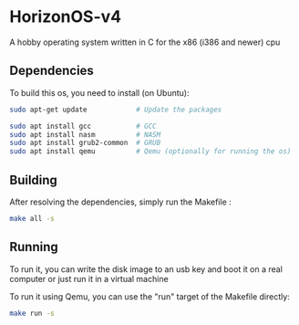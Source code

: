 # HorizonOS-v4
 A hobby operating system written in C for the x86 (i386 and newer) cpu

## Dependencies
 To build this os, you need to install (on Ubuntu):
 ```bash
 sudo apt-get update            # Update the packages

 sudo apt install gcc           # GCC
 sudo apt install nasm          # NASM
 sudo apt install grub2-common  # GRUB
 sudo apt install qemu          # Qemu (optionally for running the os)
 ```

## Building
 After resolving the dependencies, simply run the Makefile :
 ```bash
 make all -s
 ```

## Running
 To run it, you can write the disk image to an usb key and boot it on a real computer or just run it in a virtual machine

 To run it using Qemu, you can use the "run" target of the Makefile directly:
 ```bash
 make run -s
 ```